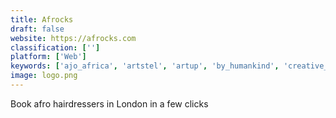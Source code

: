 ```yaml
---
title: Afrocks
draft: false 
website: https://afrocks.com
classification: ['']
platform: ['Web']
keywords: ['ajo_africa', 'artstel', 'artup', 'by_humankind', 'creative_africa', 'creative_class', 'creative_portfolios', 'cutflo', 'hair_nah', 'keeps', 'mane_hook-up', 'onyx_box', 'pinch_provisions', 'soapberry_soap', 'solid_shampoo', 'telegram_gaming_platform', 'the_subtext', 'twitch_creative', 'typora', 'we_buy_black', 'withings_hair_coach', 'yellowzine']
image: logo.png
---
```

Book afro hairdressers in London in a few clicks